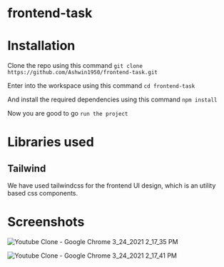# frontend-task

# Installation

Clone the repo using this command
``` git clone https://github.com/Ashwin1950/frontend-task.git ```

Enter into the workspace using this command
``` cd frontend-task ```

And install the required dependencies using this command
``` npm install ```

Now you are good to go
``` run the project ```

# Libraries used
## Tailwind
We have used tailwindcss for the frontend UI design, which is an utility based css components.

# Screenshots

![Youtube Clone - Google Chrome 3_24_2021 2_17_35 PM](https://user-images.githubusercontent.com/67495595/112281171-c5c12d80-8cab-11eb-8292-a9c0b3b70cc4.png)



![Youtube Clone - Google Chrome 3_24_2021 2_17_41 PM](https://user-images.githubusercontent.com/67495595/112281189-ca85e180-8cab-11eb-9c7e-8ba26ba01955.png)

